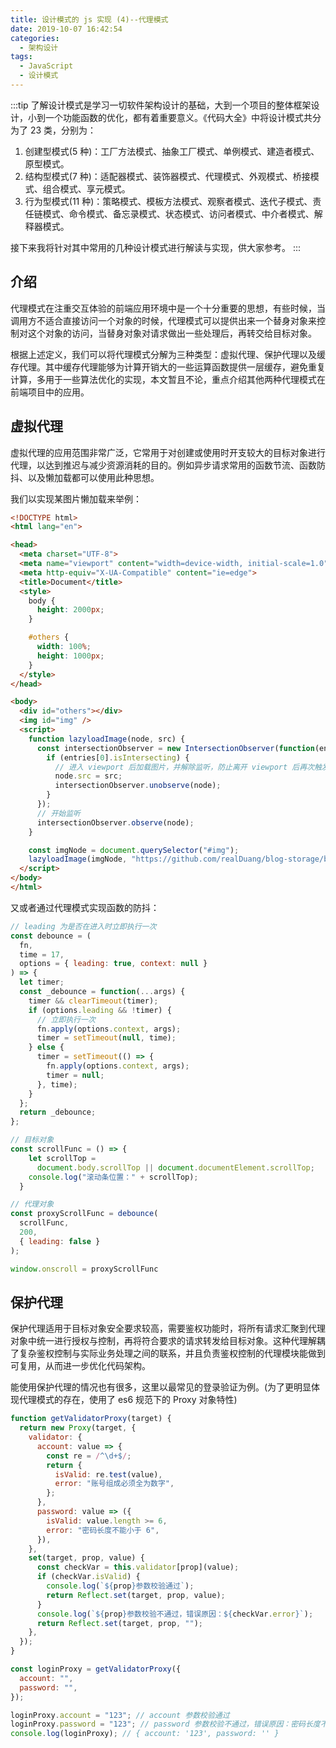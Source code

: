 ```yaml
---
title: 设计模式的 js 实现 (4)--代理模式
date: 2019-10-07 16:42:54
categories: 
  - 架构设计
tags: 
  - JavaScript
  - 设计模式
---
```


:::tip
了解设计模式是学习一切软件架构设计的基础，大到一个项目的整体框架设计，小到一个功能函数的优化，都有着重要意义。《代码大全》中将设计模式共分为了 23 类，分别为：

1. 创建型模式(5 种)：工厂方法模式、抽象工厂模式、单例模式、建造者模式、原型模式。
2. 结构型模式(7 种)：适配器模式、装饰器模式、代理模式、外观模式、桥接模式、组合模式、享元模式。
3. 行为型模式(11 种)：策略模式、模板方法模式、观察者模式、迭代子模式、责任链模式、命令模式、备忘录模式、状态模式、访问者模式、中介者模式、解释器模式。

接下来我将针对其中常用的几种设计模式进行解读与实现，供大家参考。
:::

## 介绍

代理模式在注重交互体验的前端应用环境中是一个十分重要的思想，有些时候，当调用方不适合直接访问一个对象的时候，代理模式可以提供出来一个替身对象来控制对这个对象的访问，当替身对象对请求做出一些处理后，再转交给目标对象。

根据上述定义，我们可以将代理模式分解为三种类型：虚拟代理、保护代理以及缓存代理。其中缓存代理能够为计算开销大的一些运算函数提供一层缓存，避免重复计算，多用于一些算法优化的实现，本文暂且不论，重点介绍其他两种代理模式在前端项目中的应用。

<!-- more -->

## 虚拟代理

虚拟代理的应用范围非常广泛，它常用于对创建或使用时开支较大的目标对象进行代理，以达到推迟与减少资源消耗的目的。例如异步请求常用的函数节流、函数防抖、以及懒加载都可以使用此种思想。

我们以实现某图片懒加载来举例：

```html
<!DOCTYPE html>
<html lang="en">

<head>
  <meta charset="UTF-8">
  <meta name="viewport" content="width=device-width, initial-scale=1.0">
  <meta http-equiv="X-UA-Compatible" content="ie=edge">
  <title>Document</title>
  <style>
    body {
      height: 2000px;
    }

    #others {
      width: 100%;
      height: 1000px;
    }
  </style>
</head>

<body>
  <div id="others"></div>
  <img id="img" />
  <script>
    function lazyloadImage(node, src) {
      const intersectionObserver = new IntersectionObserver(function(entries) {
        if (entries[0].isIntersecting) {
          // 进入 viewport 后加载图片，并解除监听，防止离开 viewport 后再次触发
          node.src = src;
          intersectionObserver.unobserve(node);
        }
      });
      // 开始监听
      intersectionObserver.observe(node);
    }

    const imgNode = document.querySelector("#img");
    lazyloadImage(imgNode, "https://github.com/realDuang/blog-storage/blob/master/avatar.jpg?raw=true");
  </script>
</body>
</html>
```

又或者通过代理模式实现函数的防抖：

```js
// leading 为是否在进入时立即执行一次
const debounce = (
  fn,
  time = 17,
  options = { leading: true, context: null }
) => {
  let timer;
  const _debounce = function(...args) {
    timer && clearTimeout(timer);
    if (options.leading && !timer) {
      // 立即执行一次
      fn.apply(options.context, args);
      timer = setTimeout(null, time);
    } else {
      timer = setTimeout(() => {
        fn.apply(options.context, args);
        timer = null;
      }, time);
    }
  };
  return _debounce;
};

// 目标对象
const scrollFunc = () => {
    let scrollTop =
      document.body.scrollTop || document.documentElement.scrollTop;
    console.log("滚动条位置：" + scrollTop);
  }

// 代理对象
const proxyScrollFunc = debounce(
  scrollFunc,
  200,
  { leading: false }
);

window.onscroll = proxyScrollFunc
```

## 保护代理

保护代理适用于目标对象安全要求较高，需要鉴权功能时，将所有请求汇聚到代理对象中统一进行授权与控制，再将符合要求的请求转发给目标对象。这种代理解耦了复杂鉴权控制与实际业务处理之间的联系，并且负责鉴权控制的代理模块能做到可复用，从而进一步优化代码架构。

能使用保护代理的情况也有很多，这里以最常见的登录验证为例。(为了更明显体现代理模式的存在，使用了 es6 规范下的 Proxy 对象特性)

```js
function getValidatorProxy(target) {
  return new Proxy(target, {
    validator: {
      account: value => {
        const re = /^\d+$/;
        return {
          isValid: re.test(value),
          error: "账号组成必须全为数字",
        };
      },
      password: value => ({
        isValid: value.length >= 6,
        error: "密码长度不能小于 6",
      }),
    },
    set(target, prop, value) {
      const checkVar = this.validator[prop](value);
      if (checkVar.isValid) {
        console.log(`${prop}参数校验通过`);
        return Reflect.set(target, prop, value);
      }
      console.log(`${prop}参数校验不通过，错误原因：${checkVar.error}`);
      return Reflect.set(target, prop, "");
    },
  });
}

const loginProxy = getValidatorProxy({
  account: "",
  password: "",
});

loginProxy.account = "123"; // account 参数校验通过
loginProxy.password = "123"; // password 参数校验不通过，错误原因：密码长度不能小于 6
console.log(loginProxy); // { account: '123', password: '' }
```
